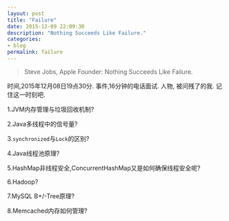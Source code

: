 ```yaml
---
layout: post
title: "Failure"
date: 2015-12-09 22:09:30
description: "Nothing Succeeds Like Failure."
categories:
- blog
permalink: failure
---
```


> Steve Jobs, Apple Founder: Nothing Succeeds Like Failure.

时间,2015年12月08日19点30分.
事件,16分钟的电话面试.
人物, 被问残了的我.
记住这一时刻吧.

1.JVM内存管理与垃圾回收机制?

2.Java多线程中的信号量?

3.`synchronized`与`Lock`的区别?

4.Java线程池原理?

5.HashMap非线程安全,ConcurrentHashMap又是如何确保线程安全呢?

6.Hadoop?

7.MySQL B+/-Tree原理?

8.Memcached内存如何管理?
